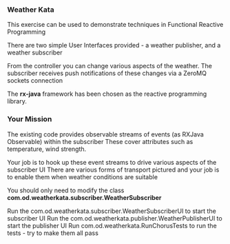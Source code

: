 
### Weather Kata ###

This exercise can be used to demonstrate techniques in Functional Reactive Programming

There are two simple User Interfaces provided - a weather publisher, and a weather subscriber

From the controller you can change various aspects of the weather.
The subscriber receives push notifications of these changes via a ZeroMQ sockets connection

The **rx-java** framework has been chosen as the reactive programming library.


### Your Mission ###

The existing code provides observable streams of events (as RXJava Observable) within the subscriber
These cover attributes such as temperature, wind strength. 

Your job is to hook up these event streams to drive various aspects of the subscriber UI
There are various forms of transport pictured and your job is to enable them when weather conditions are suitable

You should only need to modify the class **com.od.weatherkata.subscriber.WeatherSubscriber**

Run the com.od.weatherkata.subscriber.WeatherSubscriberUI to start the subscriber UI
Run the com.od.weatherkata.publisher.WeatherPublisherUI to start the publisher UI
Run com.od.weatherkata.RunChorusTests to run the tests - try to make them all pass

